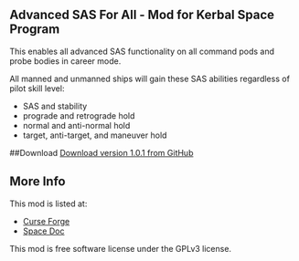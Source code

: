 ## Advanced SAS For All - Mod for Kerbal Space Program
This enables all advanced SAS functionality on all command pods and probe bodies in career mode.

All manned and unmanned ships will gain these SAS abilities regardless of pilot skill level:
* SAS and stability
* prograde and retrograde hold
* normal and anti-normal hold
* target, anti-target, and maneuver hold

##Download
[Download version 1.0.1 from GitHub](https://github.com/rodmcnew/KSP-Mod-AdvancedSASForAll/archive/1.0.1.zip)


## More Info
This mod is listed at:
* [Curse Forge](http://kerbal.curseforge.com/projects/advanced-sas-for-all)
* [Space Doc](http://spacedock.info/mod/725/Advanced%20SAS%20For%20All)

This mod is free software license under the GPLv3 license.
